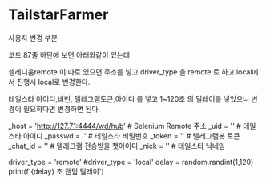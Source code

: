 # TailstarFarmer
사용자 변경 부분

코드 87줄 하단에 보면 아래와같이 있는데 

셀레니움remote 이 따로 있으면 주소를 넣고 driver_type 을 remote 로 하고  local에서 진행시 local로 변경한다.

테일스타 아이디,비번, 텔레그램토큰,아이디 를 넣고 1~120초 의 딜레이를 넣었으니 변경이 필요하다면 변경하면 된다.


_host = 'http://127.71:4444/wd/hub'  # Selenium Remote 주소
_uid = ''  # 테일스타 아이디
_passwd = ''  # 테일스타 비밀번호
_token = ''  # 텔레그램봇 토큰
_chat_id = ''  # 텔레그램 전송받을 챗아이디
_nick =  '' # 테일스타 닉네임

driver_type = 'remote'
#driver_type = 'local'
delay = random.randint(1,120)
print(f'{delay} 초 랜덤 딜레이')
